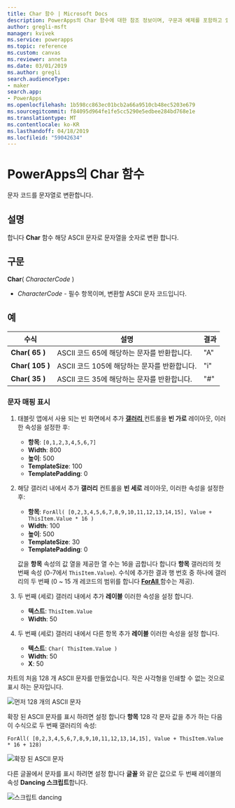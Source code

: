 ```yaml
---
title: Char 함수 | Microsoft Docs
description: PowerApps의 Char 함수에 대한 참조 정보이며, 구문과 예제를 포함하고 있습니다.
author: gregli-msft
manager: kvivek
ms.service: powerapps
ms.topic: reference
ms.custom: canvas
ms.reviewer: anneta
ms.date: 03/01/2019
ms.author: gregli
search.audienceType:
- maker
search.app:
- PowerApps
ms.openlocfilehash: 1b598cc863ec01bcb2a66a9510cb48ec5203e679
ms.sourcegitcommit: f84095d964fe1fe5cc5290e5edbee284bd768e1e
ms.translationtype: MT
ms.contentlocale: ko-KR
ms.lasthandoff: 04/18/2019
ms.locfileid: "59042634"
---
```

# <a name="char-function-in-powerapps"></a>PowerApps의 Char 함수

문자 코드를 문자열로 변환합니다.

## <a name="description"></a>설명

합니다 **Char** 함수 해당 ASCII 문자로 문자열을 숫자로 변환 합니다.

## <a name="syntax"></a>구문

**Char**( *CharacterCode* )

- *CharacterCode* - 필수 항목이며, 변환할 ASCII 문자 코드입니다.

## <a name="examples"></a>예

| 수식 | 설명 | 결과 |
| --- | --- | --- |
| **Char( 65 )** |ASCII 코드 65에 해당하는 문자를 반환합니다. |"A" |
| **Char( 105 )** |ASCII 코드 105에 해당하는 문자를 반환합니다. |"i" |
| **Char( 35 )** |ASCII 코드 35에 해당하는 문자를 반환합니다. |"#" |

### <a name="display-a-character-map"></a>문자 매핑 표시

1. 태블릿 앱에서 사용 되는 빈 화면에서 추가 [ **갤러리** ](../controls/control-gallery.md) 컨트롤을 **빈 가로** 레이아웃, 이러한 속성을 설정한 후:

    - **항목**: `[0,1,2,3,4,5,6,7]`
    - **Width**: 800
    - **높이**: 500
    - **TemplateSize**: 100
    - **TemplatePadding**: 0

1. 해당 갤러리 내에서 추가 **갤러리** 컨트롤을 **빈 세로** 레이아웃, 이러한 속성을 설정한 후:

    - **항목**: `ForAll( [0,2,3,4,5,6,7,8,9,10,11,12,13,14,15], Value + ThisItem.Value * 16 )`
    - **Width**: 100
    - **높이**: 500
    - **TemplateSize**: 30
    - **TemplatePadding**: 0

    값을 **항목** 속성의 값 열을 제공한 열 수는 16을 곱합니다 합니다 **항목** 갤러리의 첫 번째 속성 (0-7에서 `ThisItem.Value`). 수식에 추가한 결과 행 번호 중 하나에 갤러리의 두 번째 (0 ~ 15 개 레코드의 범위를 합니다 [ **ForAll** ](function-forall.md) 함수는 제공).

1. 두 번째 (세로) 갤러리 내에서 추가 **레이블** 이러한 속성을 설정 합니다.

    - **텍스트**: `ThisItem.Value`
    - **Width**: 50

1. 두 번째 (세로) 갤러리 내에서 다른 항목 추가 **레이블** 이러한 속성을 설정 합니다.

    - **텍스트**: `Char( ThisItem.Value )`
    - **Width**: 50
    - **X**: 50

차트의 처음 128 개 ASCII 문자를 만들었습니다. 작은 사각형을 인쇄할 수 없는 것으로 표시 하는 문자입니다.

![먼저 128 개의 ASCII 문자](media/function-char/chart-lower.png)

확장 된 ASCII 문자를 표시 하려면 설정 합니다 **항목** 128 각 문자 값을 추가 하는 다음이 수식으로 두 번째 갤러리의 속성:

`ForAll( [0,2,3,4,5,6,7,8,9,10,11,12,13,14,15], Value + ThisItem.Value * 16 + 128)`

![확장 된 ASCII 문자](media/function-char/chart-higher.png)

다른 글꼴에서 문자를 표시 하려면 설정 합니다 **글꼴** 와 같은 값으로 두 번째 레이블의 속성 **Dancing 스크립트**합니다.

![스크립트 dancing](media/function-char/chart-higher-dancing-script.png)
